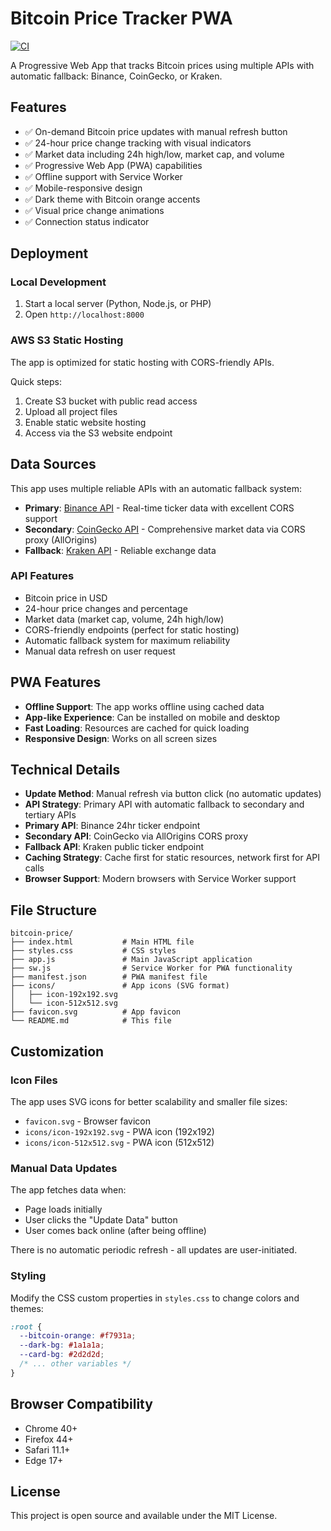 # Bitcoin Price Tracker PWA

[![CI](https://github.com/wlsf82/bitcoin-price/actions/workflows/ci.yml/badge.svg)](https://github.com/wlsf82/bitcoin-price/actions/workflows/ci.yml)

A Progressive Web App that tracks Bitcoin prices using multiple APIs with automatic fallback: Binance, CoinGecko, or Kraken.

## Features

- ✅ On-demand Bitcoin price updates with manual refresh button
- ✅ 24-hour price change tracking with visual indicators
- ✅ Market data including 24h high/low, market cap, and volume
- ✅ Progressive Web App (PWA) capabilities
- ✅ Offline support with Service Worker
- ✅ Mobile-responsive design
- ✅ Dark theme with Bitcoin orange accents
- ✅ Visual price change animations
- ✅ Connection status indicator

## Deployment

### Local Development
1. Start a local server (Python, Node.js, or PHP)
2. Open `http://localhost:8000`

### AWS S3 Static Hosting

The app is optimized for static hosting with CORS-friendly APIs.

Quick steps:

1. Create S3 bucket with public read access
2. Upload all project files
3. Enable static website hosting
4. Access via the S3 website endpoint

## Data Sources

This app uses multiple reliable APIs with an automatic fallback system:

- **Primary**: [Binance API](https://api.binance.com/api/v3/ticker/24hr?symbol=BTCUSDT) - Real-time ticker data with excellent CORS support
- **Secondary**: [CoinGecko API](https://coingecko.com/) - Comprehensive market data via CORS proxy (AllOrigins)
- **Fallback**: [Kraken API](https://api.kraken.com/0/public/Ticker?pair=XBTUSD) - Reliable exchange data

### API Features

- Bitcoin price in USD
- 24-hour price changes and percentage
- Market data (market cap, volume, 24h high/low)
- CORS-friendly endpoints (perfect for static hosting)
- Automatic fallback system for maximum reliability
- Manual data refresh on user request

## PWA Features

- **Offline Support**: The app works offline using cached data
- **App-like Experience**: Can be installed on mobile and desktop
- **Fast Loading**: Resources are cached for quick loading
- **Responsive Design**: Works on all screen sizes

## Technical Details

- **Update Method**: Manual refresh via button click (no automatic updates)
- **API Strategy**: Primary API with automatic fallback to secondary and tertiary APIs
- **Primary API**: Binance 24hr ticker endpoint
- **Secondary API**: CoinGecko via AllOrigins CORS proxy
- **Fallback API**: Kraken public ticker endpoint
- **Caching Strategy**: Cache first for static resources, network first for API calls
- **Browser Support**: Modern browsers with Service Worker support

## File Structure

```text
bitcoin-price/
├── index.html           # Main HTML file
├── styles.css           # CSS styles
├── app.js               # Main JavaScript application
├── sw.js                # Service Worker for PWA functionality
├── manifest.json        # PWA manifest file
├── icons/               # App icons (SVG format)
│   ├── icon-192x192.svg
│   └── icon-512x512.svg
├── favicon.svg          # App favicon
└── README.md            # This file
```

## Customization

### Icon Files

The app uses SVG icons for better scalability and smaller file sizes:

- `favicon.svg` - Browser favicon
- `icons/icon-192x192.svg` - PWA icon (192x192)
- `icons/icon-512x512.svg` - PWA icon (512x512)

### Manual Data Updates

The app fetches data when:

- Page loads initially
- User clicks the "Update Data" button
- User comes back online (after being offline)

There is no automatic periodic refresh - all updates are user-initiated.

### Styling

Modify the CSS custom properties in `styles.css` to change colors and themes:

```css
:root {
  --bitcoin-orange: #f7931a;
  --dark-bg: #1a1a1a;
  --card-bg: #2d2d2d;
  /* ... other variables */
}
```

## Browser Compatibility

- Chrome 40+
- Firefox 44+
- Safari 11.1+
- Edge 17+

## License

This project is open source and available under the MIT License.

